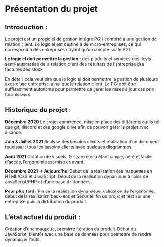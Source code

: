 # Présentation du projet

## Introduction : 

Le projet est un progiciel de gestion intégré(PGI) combiné à une gestion de relation client.
Le logiciel est destiné à de micro-entreprises, ce qui correspond à des entreprises n’ayant qu’un compte sur le PGI.


**Le logiciel doit permettre la gestion :**
des produits et services
des devis semi-automatisé
de la relation client
des résultats de l'entreprise
des factures
des stock

En détail, cela veut dire que le logiciel doit permettre la gestion de plusieurs axes d’une entreprise, ainsi que la relation client. Le PGI doit être suffisamment autonome pour permettre de gérer les mises à jour des prix fournisseurs.

## Historique du projet :

**Décembre 2020** 
	Le projet commence, mise en place des différents outils tel que git, discord et des google drive afin de pouvoir gérer le projet avec aisance.

**Juin & Juillet 2021**
Analyse des besoins clients et réalisation d’un document réunissant tous les besoins clients avec quelques diagrammes.

**Août 2021**
Création de visuels, le style retenu étant simple, aéré et facile d’accès, l’ergonomie est mise en avant.

**Décembre 2021 → Aujourd’hui**
Début de la réalisation des maquettes en HTML/CSS et JavaScript. Début de la réalisation dynamique à l’aide de JavaScript/PHP et d’une base de données.

**Pour plus tard :**
Fin de la réalisation dynamique, validation de l’ergonomie, début de la réalisation back-end et Sécurité, fin du projet et test sur une entreprise puis la distribution du produit.

## L’état actuel du produit :

Création d’une maquette, première itération du produit. Début du JavaScript, bientôt avec une base de données pour permettre de rendre dynamique l’outil.
